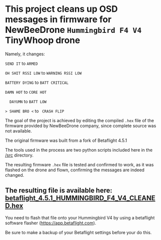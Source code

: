 # This project cleans up OSD messages in firmware for NewBeeDrone `Hummingbird F4 V4` TinyWhoop drone

Namely, it changes: 

`SEND IT` to
` ARMED `

`OH SHIT RSSI LOW` to
`WARNING RSSI LOW`

`BATTERY DYING` to
`BATT CRITICAL`

`DAMN HOT` to
`CORE HOT`

`  DAYUMN` to
`BATT LOW`

`> SHAME BRO <` to
`  CRASH FLIP `

The goal of the project is achieved by editing the compiled `.hex` file of the firmware provided by NewBeeDrone company, 
since complete source was not available. 

The original firmware was built from a fork of Betaflight 4.5.1

The tools used in the process are two python scripts included here in the [/src](/src) directory.

The resulting firmware `.hex` file is tested and confirmed to work, as it was flashed on the drone and flown, 
confirming the messages are indeed changed. 

## The resulting file is available here: [betaflight_4.5.1_HUMMINGBIRD_F4_V4_CLEANED.hex](https://github.com/sEver/Betaflight-for-Hummingbird-F4-V4-with-OSD-messages-CLEANED/releases/download/v4.5.1-CLEANED/betaflight_4.5.1_HUMMINGBIRD_F4_V4_CLEANED.hex)

You need to flash that file onto your Hummingbird V4 by using a betaflight software flasher (https://app.betaflight.com).

Be sure to make a backup of your Betaflight settings before your do this. 
